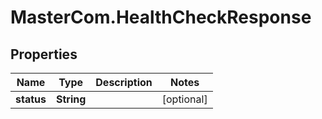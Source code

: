 # MasterCom.HealthCheckResponse

## Properties

Name | Type | Description | Notes
------------ | ------------- | ------------- | -------------
**status** | **String** |  | [optional] 


